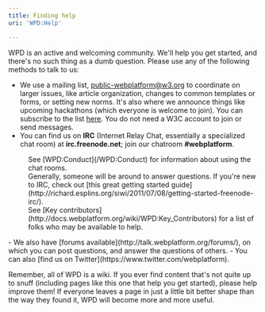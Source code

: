 ```yaml
---
title: Finding help
uri: 'WPD:Help'

---
```

WPD is an active and welcoming community. We'll help you get started, and there's no such thing as a dumb question. Please use any of the following methods to talk to us:

-   We use a mailing list, <public-webplatform@w3.org> to coordinate on larger issues, like article organization, changes to common templates or forms, or setting new norms. It's also where we announce things like upcoming hackathons (which everyone is welcome to join). You can subscribe to the list [here](http://lists.w3.org/Archives/Public/public-webplatform/). You do not need a W3C account to join or send messages.
-   You can find us on **IRC** (Internet Relay Chat, essentially a specialized chat room) at **irc.freenode.net**; join our chatroom **\#webplatform**.

<dl>
<dd>
See [WPD:Conduct](/WPD:Conduct) for information about using the chat rooms.

</dd>
<dd>
Generally, someone will be around to answer questions. If you're new to IRC, check out [this great getting started guide](http://richard.esplins.org/siwi/2011/07/08/getting-started-freenode-irc/).

</dd>
<dd>
See [Key contributors](http://docs.webplatform.org/wiki/WPD:Key_Contributors) for a list of folks who may be available to help.

</dd>
</dl>
-   We also have [forums available](http://talk.webplatform.org/forums/), on which you can post questions, and answer the questions of others.
-   You can also [find us on Twitter](https://www.twitter.com/webplatform).

 Remember, all of WPD is a wiki. If you ever find content that's not quite up to snuff (including pages like this one that help you get started), please help improve them! If everyone leaves a page in just a little bit better shape than the way they found it, WPD will become more and more useful.